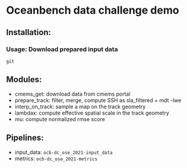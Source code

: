 # Oceanbench data challenge demo

## Installation:
### Usage: Download prepared input data
```
git 
```

## Modules:

- cmems_get: download data from cmems portal
- prepare_track: filter, merge, compute SSH as sla_filtered + mdt -lwe
- interp_on_track: sample a map on the track geometry
- lambdax: compute effective spatial scale in the track geometry
- mu: compute normalized rmse score

## Pipelines:
- input_data: `ocb-dc_ose_2021-input_data`
- metrics: `ocb-dc_ose_2021-metrics`





